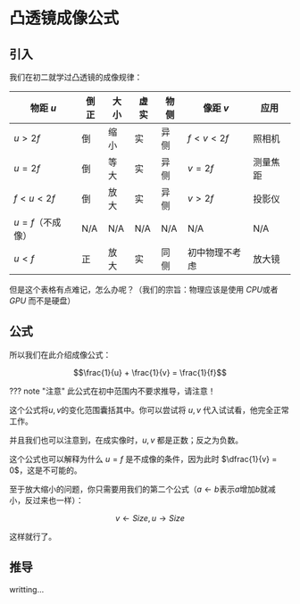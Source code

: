 # 凸透镜成像公式

## 引入

我们在初二就学过凸透镜的成像规律：

| 物距 $u$ | 倒正 | 大小 | 虚实 | 物侧 | 像距 $v$ | 应用 |
|--|--|--|--|--|--|--|
| $u > 2f$ | 倒 | 缩小 | 实 | 异侧 | $f < v < 2f$ | 照相机 |
| $u = 2f$ | 倒 | 等大 | 实 | 异侧 | $v = 2f$ | 测量焦距 |
| $f < u < 2f$ | 倒 | 放大 | 实 | 异侧 | $v > 2f$ | 投影仪 |
| $u = f$（不成像） | N/A | N/A | N/A | N/A | N/A | N/A |
| $u < f$ | 正 | 放大 | 实 | 同侧 | 初中物理不考虑 | 放大镜 |

但是这个表格有点难记，怎么办呢？（我们的宗旨：物理应该是使用 $CPU$或者 $GPU$ 而不是硬盘）

## 公式

所以我们在此介绍成像公式：

$$\frac{1}{u} + \frac{1}{v} = \frac{1}{f}$$

??? note "注意"
    此公式在初中范围内不要求推导，请注意！

这个公式将$u,v$的变化范围囊括其中。你可以尝试将 $u,v$ 代入试试看，他完全正常工作。

并且我们也可以注意到，在成实像时，$u,v$ 都是正数；反之为负数。

这个公式也可以解释为什么 $u = f$ 是不成像的条件，因为此时 $\dfrac{1}{v} = 0$，这是不可能的。

至于放大缩小的问题，你只需要用我们的第二个公式（$a \leftarrow b$表示$a$增加$b$就减小，反过来也一样）：

$$v \leftarrow Size,u \rightarrow Size$$

这样就行了。

## 推导

writting...

